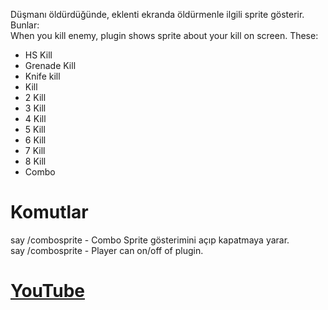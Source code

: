 Düşmanı öldürdüğünde, eklenti ekranda öldürmenle ilgili sprite gösterir. Bunlar:
<br>
When you kill enemy, plugin shows sprite about your kill on screen. These:

- HS Kill
- Grenade Kill
- Knife kill
- Kill
- 2 Kill
- 3 Kill
- 4 Kill
- 5 Kill
- 6 Kill
- 7 Kill
- 8 Kill
- Combo

# Komutlar
say /combosprite - Combo Sprite gösterimini açıp kapatmaya yarar.
<br>
say /combosprite - Player can on/off of plugin.

# [YouTube](https://www.youtube.com/watch?v=VszCeoLOvz4)
